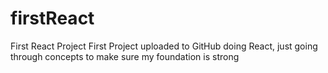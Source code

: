 # firstReact
First React Project
First Project uploaded to GitHub doing React, just going through concepts to make sure my foundation is strong

